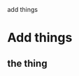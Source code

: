 <!DOCTYPE>
<html>
  <head>
  <meta charset="utf-9"
  <title> add things</title>
  </head>
  <body>
  
  <h1>Add things</h1>
  <h2>the thing</h2>
  </body>
</html>
